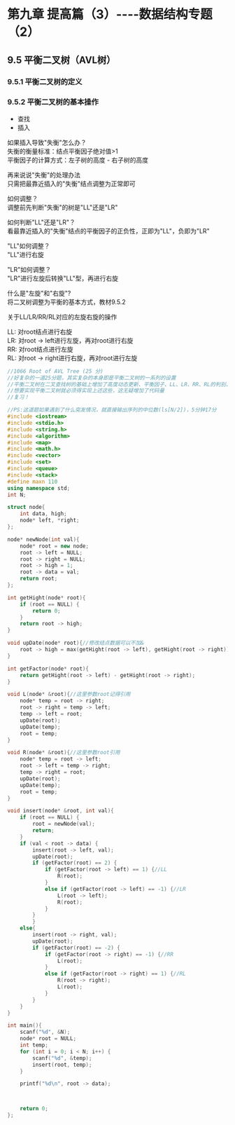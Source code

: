 # 第九章 提高篇（3）----数据结构专题（2）
## 9.5 平衡二叉树（AVL树）
### 9.5.1 平衡二叉树的定义
### 9.5.2 平衡二叉树的基本操作
- 查找
- 插入

如果插入导致"失衡"怎么办？<br>
失衡的衡量标准：结点平衡因子绝对值>1<br>
平衡因子的计算方式：左子树的高度 - 右子树的高度<br>

再来说说"失衡"的处理办法<br>
只需把最靠近插入的"失衡"结点调整为正常即可

如何调整？<br>
调整前先判断"失衡"的树是"LL"还是"LR"<br>

如何判断"LL"还是"LR"？<br>
看最靠近插入的"失衡"结点的平衡因子的正负性，正即为"LL"，负即为"LR"<br>

"LL"如何调整？<br>
"LL"进行右旋<br>

"LR"如何调整？<br>
"LR"进行左旋后转换"LL"型，再进行右旋<br>

什么是"左旋"和"右旋"?<br>
将二叉树调整为平衡的基本方式，教材9.5.2

关于LL/LR/RR/RL对应的左旋右旋的操作

LL: 对root结点进行右旋<br>
LR: 对root -> left进行左旋，再对root进行右旋<br>
RR: 对root结点进行左旋<br>
RL: 对root -> right进行右旋，再对root进行左旋<br>


```C++
//1066 Root of AVL Tree (25 分)
//好复杂的一道25分题，其实复杂的本身即是平衡二叉树的一系列的设置
//平衡二叉树在二叉查找树的基础上增加了高度动态更新、平衡因子、LL、LR、RR、RL的判别、左旋、右旋
//想要实现平衡二叉树就必须得实现上述这些，这无疑增加了代码量
//复习！

//PS:这道题如果遇到了什么突发情况，就直接输出序列的中位数(ls[N/2])，5分钟17分
#include <iostream>
#include <stdio.h>
#include <string.h>
#include <algorithm>
#include <map>
#include <math.h>
#include <vector>
#include <set>
#include <queue>
#include <stack>
#define maxn 110
using namespace std;
int N;

struct node{
    int data, high;
    node* left, *right;
};

node* newNode(int val){
    node* root = new node;
    root -> left = NULL;
    root -> right = NULL;
    root -> high = 1;
    root -> data = val;
    return root;
};

int getHight(node* root){
    if (root == NULL) {
        return 0;
    }
    return root -> high;
}

void upDate(node* root){//修改结点数据可以不加&
    root -> high = max(getHight(root -> left), getHight(root -> right)) + 1;
}

int getFactor(node* root){
    return getHight(root -> left) - getHight(root -> right);
}

void L(node* &root){//这里参数root记得引用
    node* temp = root -> right;
    root -> right = temp -> left;
    temp -> left = root;
    upDate(root);
    upDate(temp);
    root = temp;
}

void R(node* &root){//这里参数root引用
    node* temp = root -> left;
    root -> left = temp -> right;
    temp -> right = root;
    upDate(root);
    upDate(temp);
    root = temp;
}

void insert(node* &root, int val){
    if (root == NULL) {
        root = newNode(val);
        return;
    }
    if (val < root -> data) {
        insert(root -> left, val);
        upDate(root);
        if (getFactor(root) == 2) {
            if (getFactor(root -> left) == 1) {//LL
                R(root);
            }
            else if (getFactor(root -> left) == -1) {//LR
                L(root -> left);
                R(root);
            }
        }
        }
    else{
        insert(root -> right, val);
        upDate(root);
        if (getFactor(root) == -2) {
            if (getFactor(root -> right) == -1) {//RR
                L(root);
            }
            else if (getFactor(root -> right) == 1) {//RL
                R(root -> right);
                L(root);
            }
        }
    }
}

int main(){
    scanf("%d", &N);
    node* root = NULL;
    int temp;
    for (int i = 0; i < N; i++) {
        scanf("%d", &temp);
        insert(root, temp);
    }

    printf("%d\n", root -> data);



    return 0;
};

```
